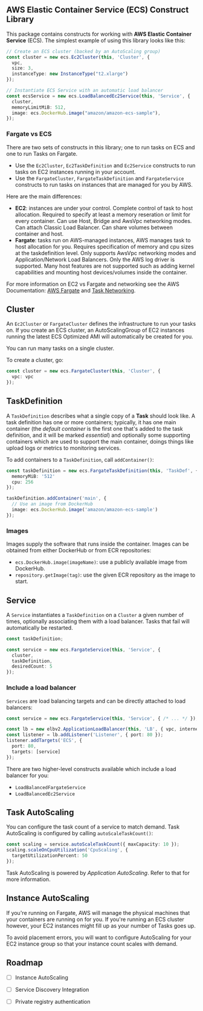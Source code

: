 ## AWS Elastic Container Service (ECS) Construct Library

This package contains constructs for working with **AWS Elastic Container
Service** (ECS). The simplest example of using this library looks like this:

```ts
// Create an ECS cluster (backed by an AutoScaling group)
const cluster = new ecs.Ec2Cluster(this, 'Cluster', {
  vpc,
  size: 3,
  instanceType: new InstanceType("t2.xlarge")
});

// Instantiate ECS Service with an automatic load balancer
const ecsService = new ecs.LoadBalancedEc2Service(this, 'Service', {
  cluster,
  memoryLimitMiB: 512,
  image: ecs.DockerHub.image("amazon/amazon-ecs-sample"),
});
```

### Fargate vs ECS

There are two sets of constructs in this library; one to run tasks on ECS and
one to run Tasks on Fargate.

- Use the `Ec2Cluster`, `Ec2TaskDefinition` and `Ec2Service` constructs to
  run tasks on EC2 instances running in your account.
- Use the `FargateCluster`, `FargateTaskDefinition` and `FargateService`
  constructs to run tasks on instances that are managed for you by AWS.

Here are the main differences:

- **EC2**: instances are under your control. Complete control of task to host
  allocation. Required to specify at least a memory reseration or limit for
  every container. Can use Host, Bridge and AwsVpc networking modes. Can attach
  Classic Load Balancer. Can share volumes between container and host.
- **Fargate**: tasks run on AWS-managed instances, AWS manages task to host
  allocation for you. Requires specification of memory and cpu sizes at the
  taskdefinition level. Only supports AwsVpc networking modes and
  Application/Network Load Balancers. Only the AWS log driver is supported.
  Many host features are not supported such as adding kernel capabilities
  and mounting host devices/volumes inside the container.

For more information on EC2 vs Fargate and networking see the AWS Documentation:
[AWS Fargate](https://docs.aws.amazon.com/AmazonECS/latest/developerguide/AWS_Fargate.html) and
[Task Networking](https://docs.aws.amazon.com/AmazonECS/latest/developerguide/task-networking.html).


## Cluster

An `Ec2Cluster` or `FargateCluster` defines the infrastructure to run your
tasks on. If you create an ECS cluster, an AutoScalingGroup of EC2 instances
running the latest ECS Optimized AMI will automatically be created for you.

You can run many tasks on a single cluster.

To create a cluster, go:

```ts
const cluster = new ecs.FargateCluster(this, 'Cluster', {
  vpc: vpc
});
```

## TaskDefinition

A `TaskDefinition` describes what a single copy of a **Task** should look like.
A task definition has one or more containers; typically, it has one
main container (the *default container* is the first one that's added
to the task definition, and it will be marked *essential*) and optionally
some supporting containers which are used to support the main container,
doings things like upload logs or metrics to monitoring services.

To add containers to a `TaskDefinition`, call `addContainer()`:

```ts
const taskDefinition = new ecs.FargateTaskDefinition(this, 'TaskDef', {
  memoryMiB: '512'
  cpu: 256
});

taskDefinition.addContainer('main', {
  // Use an image from DockerHub
  image: ecs.DockerHub.image('amazon/amazon-ecs-sample')
});
```

### Images

Images supply the software that runs inside the container. Images can be
obtained from either DockerHub or from ECR repositories:

* `ecs.DockerHub.image(imageName)`: use a publicly available image from
  DockerHub.
* `repository.getImage(tag)`: use the given ECR repository as the image
  to start.

## Service

A `Service` instantiates a `TaskDefinition` on a `Cluster` a given number of
times, optionally associating them with a load balancer. Tasks that fail will
automatically be restarted.

```ts
const taskDefinition;

const service = new ecs.FargateService(this, 'Service', {
  cluster,
  taskDefinition,
  desiredCount: 5
});
```

### Include a load balancer

`Services` are load balancing targets and can be directly attached to load
balancers:

```ts
const service = new ecs.FargateService(this, 'Service', { /* ... */ });

const lb = new elbv2.ApplicationLoadBalancer(this, 'LB', { vpc, internetFacing: true });
const listener = lb.addListener('Listener', { port: 80 });
listener.addTargets('ECS', {
  port: 80,
  targets: [service]
});
```

There are two higher-level constructs available which include a load balancer for you:

* `LoadBalancedFargateService`
* `LoadBalancedEc2Service`

## Task AutoScaling

You can configure the task count of a service to match demand. Task AutoScaling is
configured by calling `autoScaleTaskCount()`:

```ts
const scaling = service.autoScaleTaskCount({ maxCapacity: 10 });
scaling.scaleOnCpuUtilization('CpuScaling', {
  targetUtilizationPercent: 50
});
```

Task AutoScaling is powered by *Application AutoScaling*. Refer to that for
more information.

## Instance AutoScaling

If you're running on Fargate, AWS will manage the physical machines that your
containers are running on for you. If you're running an ECS cluster however,
your EC2 instances might fill up as your number of Tasks goes up.

To avoid placement errors, you will want to configure AutoScaling for your
EC2 instance group so that your instance count scales with demand.

## Roadmap

- [ ] Instance AutoScaling
- [ ] Service Discovery Integration
- [ ] Private registry authentication

